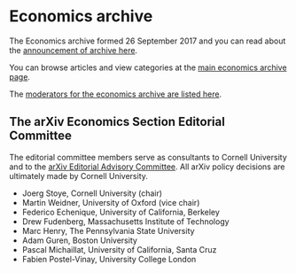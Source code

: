 # Economics archive

The Economics archive formed 26 September 2017 and you can read about the [announcement of archive here](../../new/econ_announce.md).

You can browse articles and view categories at the [main economics archive page](https://arxiv.org/archive/econ).

The [moderators for the economics archive are listed here](https://arxiv.org/moderators#econ).


<span id="AdvisoryCommittee"></span>
## The arXiv Economics Section Editorial Committee

The editorial committee members serve as consultants to Cornell University and to the [arXiv Editorial Advisory Committee](../../about/people/editorial_advisory_council.md). All arXiv policy decisions are ultimately made by Cornell University.

- Joerg Stoye, Cornell University (chair)
- Martin Weidner, University of Oxford (vice chair)
- Federico Echenique, University of California, Berkeley
- Drew Fudenberg, Massachusetts Institute of Technology
- Marc Henry, The Pennsylvania State University
- Adam Guren, Boston University
- Pascal Michaillat, University of California, Santa Cruz
- Fabien Postel-Vinay, University College London
